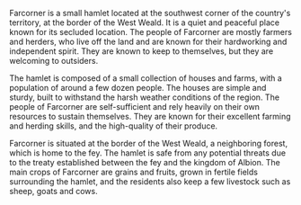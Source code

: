 Farcorner is a small hamlet located at the southwest corner of the country's territory, at the border of the West Weald. It is a quiet and peaceful place known for its secluded location. The people of Farcorner are mostly farmers and herders, who live off the land and are known for their hardworking and independent spirit. They are known to keep to themselves, but they are welcoming to outsiders.

The hamlet is composed of a small collection of houses and farms, with a population of around a few dozen people. The houses are simple and sturdy, built to withstand the harsh weather conditions of the region. The people of Farcorner are self-sufficient and rely heavily on their own resources to sustain themselves. They are known for their excellent farming and herding skills, and the high-quality of their produce.

Farcorner is situated at the border of the West Weald, a neighboring forest, which is home to the fey. The hamlet is safe from any potential threats due to the treaty established between the fey and the kingdom of Albion. The main crops of Farcorner are grains and fruits, grown in fertile fields surrounding the hamlet, and the residents also keep a few livestock such as sheep, goats and cows.
